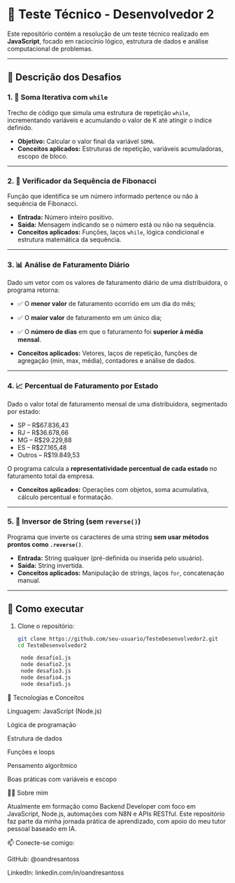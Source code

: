 # 🧠 Teste Técnico - Desenvolvedor 2

Este repositório contém a resolução de um teste técnico realizado em **JavaScript**, focado em raciocínio lógico, estrutura de dados e análise computacional de problemas.

---

## 📌 Descrição dos Desafios

### 1. 🔁 Soma Iterativa com `while`
Trecho de código que simula uma estrutura de repetição `while`, incrementando variáveis e acumulando o valor de K até atingir o índice definido.

- **Objetivo:** Calcular o valor final da variável `SOMA`.
- **Conceitos aplicados:** Estruturas de repetição, variáveis acumuladoras, escopo de bloco.

---

### 2. 🔢 Verificador da Sequência de Fibonacci
Função que identifica se um número informado pertence ou não à sequência de Fibonacci.

- **Entrada:** Número inteiro positivo.
- **Saída:** Mensagem indicando se o número está ou não na sequência.
- **Conceitos aplicados:** Funções, laços `while`, lógica condicional e estrutura matemática da sequência.

---

### 3. 📊 Análise de Faturamento Diário

Dado um vetor com os valores de faturamento diário de uma distribuidora, o programa retorna:
- ✅ O **menor valor** de faturamento ocorrido em um dia do mês;
- ✅ O **maior valor** de faturamento em um único dia;
- ✅ O **número de dias** em que o faturamento foi **superior à média mensal**.

- **Conceitos aplicados:** Vetores, laços de repetição, funções de agregação (min, max, média), contadores e análise de dados.

---

### 4. 📈 Percentual de Faturamento por Estado

Dado o valor total de faturamento mensal de uma distribuidora, segmentado por estado:
- SP – R$67.836,43
- RJ – R$36.678,66
- MG – R$29.229,88
- ES – R$27.165,48
- Outros – R$19.849,53

O programa calcula a **representatividade percentual de cada estado** no faturamento total da empresa.

- **Conceitos aplicados:** Operações com objetos, soma acumulativa, cálculo percentual e formatação.

---

### 5. 🔄 Inversor de String (sem `reverse()`)

Programa que inverte os caracteres de uma string **sem usar métodos prontos como `.reverse()`**.

- **Entrada:** String qualquer (pré-definida ou inserida pelo usuário).
- **Saída:** String invertida.
- **Conceitos aplicados:** Manipulação de strings, laços `for`, concatenação manual.

---

## 🧪 Como executar

1. Clone o repositório:
   ```bash
   git clone https://github.com/seu-usuario/TesteDesenvolvedor2.git
   cd TesteDesenvolvedor2

    node desafio1.js
    node desafio2.js
    node desafio3.js
    node desafio4.js
    node desafio5.js


🧰 Tecnologias e Conceitos

Linguagem: JavaScript (Node.js)

Lógica de programação

Estrutura de dados

Funções e loops

Pensamento algorítmico

Boas práticas com variáveis e escopo


🙋‍♂️ Sobre mim

Atualmente em formação como Backend Developer com foco em JavaScript, Node.js, automações com N8N e APIs RESTful.
Este repositório faz parte da minha jornada prática de aprendizado, com apoio do meu tutor pessoal baseado em IA.

📫 Conecte-se comigo:

GitHub: @oandresantoss

LinkedIn: linkedin.com/in/oandresantoss
